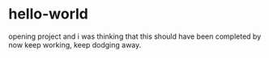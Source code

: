 # hello-world
opening project
and i was thinking that this should have been completed by now
keep working, keep dodging away.
